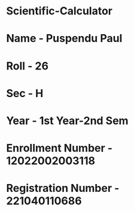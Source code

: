 # Scientific-Calculator
# Name - Puspendu Paul
# Roll - 26
# Sec - H
# Year - 1st Year-2nd Sem
# Enrollment Number - 12022002003118
# Registration Number - 221040110686
